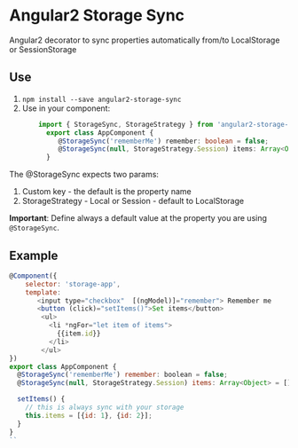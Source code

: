 # Angular2 Storage Sync

Angular2 decorator to sync properties automatically from/to LocalStorage or SessionStorage

## Use

1. `npm install --save angular2-storage-sync`
2. Use in your component:
    ```typescript
		import { StorageSync, StorageStrategy } from 'angular2-storage-sync';
		  export class AppComponent {
			 @StorageSync('rememberMe') remember: boolean = false;
			 @StorageSync(null, StorageStrategy.Session) items: Array<Object> = [];
		  }
    ```

The @StorageSync expects two params:
1. Custom key - the default is the property name
2. StorageStrategy - Local or Session - default to LocalStorage

**Important**: 
Define always a default value at the property you are using `@StorageSync`.


## Example

```javascript
@Component({
    selector: 'storage-app',
    template: 
       <input type="checkbox"  [(ngModel)]="remember"> Remember me
       <button (click)="setItems()">Set items</button>
        <ul>
          <li *ngFor="let item of items">
            {{item.id}}
          </li>
        </ul>
})
export class AppComponent {
  @StorageSync('rememberMe') remember: boolean = false;
  @StorageSync(null, StorageStrategy.Session) items: Array<Object> = [];

  setItems() {
    // this is always sync with your storage
    this.items = [{id: 1}, {id: 2}];
  }
}
``
